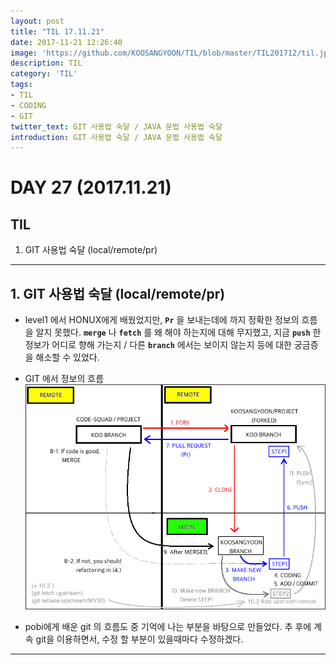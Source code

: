 ```yaml
---
layout: post
title: "TIL 17.11.21"
date: 2017-11-21 12:26:40
image: 'https://github.com/KOOSANGYOON/TIL/blob/master/TIL201712/til.jpg?raw=true'
description: TIL
category: 'TIL'
tags:
- TIL
- CODING
- GIT
twitter_text: GIT 사용법 숙달 / JAVA 문법 사용법 숙달
introduction: GIT 사용법 숙달 / JAVA 문법 사용법 숙달
---
```


# DAY 27 (2017.11.21)

## TIL

1. GIT 사용법 숙달 (local/remote/pr)

---
## 1. GIT 사용법 숙달 (local/remote/pr)

- level1 에서 HONUX에게 배웠었지만, **`Pr`** 을 보내는데에 까지 정확한 정보의 흐름을 알지 못했다.
  **`merge`** 나 **`fetch`** 를 왜 해야 하는지에 대해 무지했고, 지금 **`push`** 한 정보가 어디로 향해 가는지 / 다른 **`branch`** 에서는 보이지 않는지 등에 대한 궁금증을 해소할 수 있었다.

- GIT 에서 정보의 흐름
 ![Image](https://github.com/KOOSANGYOON/TIL/blob/master/TIL201711/Image.png?raw=true)

 - pobi에게 배운 git 의 흐름도 중 기억에 나는 부분을 바탕으로 만들었다.
   추 후에 계속 git을 이용하면서, 수정 할 부분이 있을때마다 수정하겠다.

---
